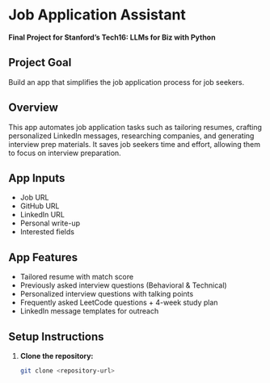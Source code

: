 # Job Application Assistant

**Final Project for Stanford’s Tech16: LLMs for Biz with Python**

## Project Goal

Build an app that simplifies the job application process for job seekers.

## Overview

This app automates job application tasks such as tailoring resumes, crafting personalized LinkedIn messages, researching companies, and generating interview prep materials. It saves job seekers time and effort, allowing them to focus on interview preparation.

## App Inputs

- Job URL
- GitHub URL
- LinkedIn URL
- Personal write-up
- Interested fields

## App Features

- Tailored resume with match score
- Previously asked interview questions (Behavioral & Technical)
- Personalized interview questions with talking points
- Frequently asked LeetCode questions + 4-week study plan
- LinkedIn message templates for outreach

## Setup Instructions

1. **Clone the repository:**

   ```bash
   git clone <repository-url>
